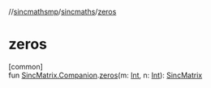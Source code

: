 //[sincmathsmp](../../index.md)/[sincmaths](index.md)/[zeros](zeros.md)

# zeros

[common]\
fun [SincMatrix.Companion](-sinc-matrix/-companion/index.md).[zeros](zeros.md)(m: [Int](https://kotlinlang.org/api/latest/jvm/stdlib/kotlin/-int/index.html), n: [Int](https://kotlinlang.org/api/latest/jvm/stdlib/kotlin/-int/index.html)): [SincMatrix](-sinc-matrix/index.md)
